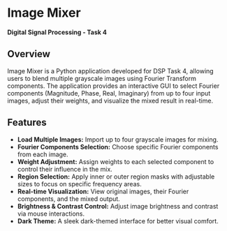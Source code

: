 # Image Mixer

**Digital Signal Processing - Task 4**

## Overview

Image Mixer is a Python application developed for DSP Task 4, allowing users to blend multiple grayscale images using Fourier Transform components. The application provides an interactive GUI to select Fourier components (Magnitude, Phase, Real, Imaginary) from up to four input images, adjust their weights, and visualize the mixed result in real-time.

## Features

- **Load Multiple Images:** Import up to four grayscale images for mixing.
- **Fourier Components Selection:** Choose specific Fourier components from each image.
- **Weight Adjustment:** Assign weights to each selected component to control their influence in the mix.
- **Region Selection:** Apply inner or outer region masks with adjustable sizes to focus on specific frequency areas.
- **Real-time Visualization:** View original images, their Fourier components, and the mixed output.
- **Brightness & Contrast Control:** Adjust image brightness and contrast via mouse interactions.
- **Dark Theme:** A sleek dark-themed interface for better visual comfort.